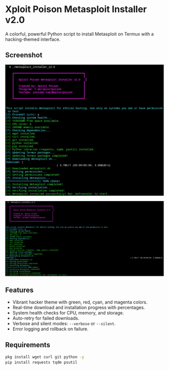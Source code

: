 # Xploit Poison Metasploit Installer v2.0
A colorful, powerful Python script to install Metasploit on Termux with a hacking-themed interface.

## Screenshot
![Metasploit Installer Screenshot](1.jpg)

![Metasploit Installer Screenshot](2.jpg)

## Features
- Vibrant hacker theme with green, red, cyan, and magenta colors.
- Real-time download and installation progress with percentages.
- System health checks for CPU, memory, and storage.
- Auto-retry for failed downloads.
- Verbose and silent modes: `--verbose` or `--silent`.
- Error logging and rollback on failure.

## Requirements
```bash
pkg install wget curl git python -y
pip install requests tqdm psutil

